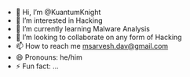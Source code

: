 - 👋 Hi, I’m @KuantumKnight
- 👀 I’m interested in Hacking
- 🌱 I’m currently learning Malware Analysis
- 💞️ I’m looking to collaborate on any form of Hacking
- 📫 How to reach me msarvesh.dav@gmail.com
- 😄 Pronouns: he/him
- ⚡ Fun fact: ...

<!---
KuantumKnight/KuantumKnight is a ✨ special ✨ repository because its `README.md` (this file) appears on your GitHub profile.
You can click the Preview link to take a look at your changes.
--->
